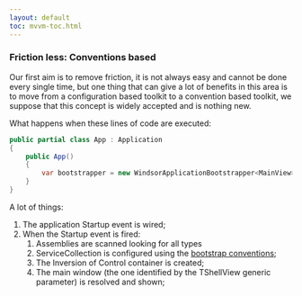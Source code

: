 ```yaml
---
layout: default
toc: mvvm-toc.html
---
```


### Friction less: Conventions based

Our first aim is to remove friction, it is not always easy and cannot be done every single time, but one thing that can give a lot of benefits in this area is to move from a configuration based toolkit to a convention based toolkit, we suppose that this concept is widely accepted and is nothing new.

What happens when these lines of code are executed:

```csharp
public partial class App : Application
{
    public App()
    {
        var bootstrapper = new WindsorApplicationBootstrapper<MainView>();
    }
}
```

A lot of things:

1. The application Startup event is wired;
2. When the Startup event is fired:
   1. Assemblies are scanned looking for all types
   2. ServiceCollection is configured using the [bootstrap conventions](/mvvm/bootstrap-conventions.md);
   3. The Inversion of Control container is created; 
   4. The main window \(the one identified by the TShellView generic parameter\) is resolved and shown;



